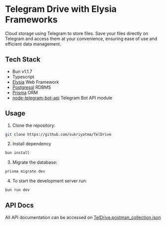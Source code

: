 # Telegram Drive with Elysia Frameworks 
Cloud storage using Telegram to store files. Save your files directly on Telegram and access them at your convenience, ensuring ease of use and efficient data management.

## Tech Stack
- Bun v1.1.7
- Typescript
- [Elysia](https://github.com/elysiajs/elysia) Web Framework
- [Postgresql](https://www.postgresql.org/) RDBMS
- [Prisma](https://github.com/prisma/prisma) ORM
- [node-telegram-bot-api](https://github.com/yagop/node-telegram-bot-api) Telegram Bot API module

## Usage
1. Clone the repository:
```bash
git clone https://github.com/sukriyatma/TelDrive
```
2. Install dependency
```bash
bun install
```

3. Migrate the database:
```bash
prisma migrate dev
```

4. To start the development server run:
```bash
bun run dev
```

## API Docs
All API documentation can be accessed on [TelDrive.postman_collection.json](TelDrive.postman_collection.json)